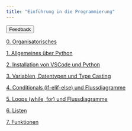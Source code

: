 ```yaml
---
title: "Einführung in die Programmierung"
---
```


<button onclick="location.href='https://forms.gle/RZ2ezS52p6GpAj6g7'" type="button">
    Feedback <i class="far fa-star"></i>
</button>

[0. Organisatorisches](0-organisatorisches/)

[1. Allgemeines über Python](1-allgemeines/)

[2. Installation von VSCode und Python](2-installation/)

[3. Variablen, Datentypen und Type Casting](3-variablen/)

[4. Conditionals (if-elif-else) und Flussdiagramme](4-conditionals/)

[5. Loops (while, for) und Flussdiagramme](5-loops/)

[6. Listen](6-listen/)

[7. Funktionen](7-funktionen/)
